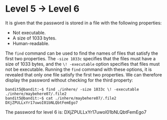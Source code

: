 # Level 5 &rarr; Level 6

It is given that the password is stored in a file with the following properties:
 
 * Not executable.
 * A size of 1033 bytes.
 * Human-readable.

The `find` command can be used to find the names of files that satisfy the first two properties.
The `-size 1033c` specifies that the files must have a size of 1033 bytes, and the `\! -executable`
option specifies that files must not be executable.
Running the `find` command with these options, it is revealed that only one file satisfy the first two properties.
We can therefore display the password without checking for the third property:

```
bandit5@bandit:~$ find ./inhere/ -size 1033c \! -executable
./inhere/maybehere07/.file2
bandit5@bandit:~$ cat ./inhere/maybehere07/.file2
DXjZPULLxYr17uwoI01bNLQbtFemEgo7
```

The password for level 6 is: DXjZPULLxYr17uwoI01bNLQbtFemEgo7